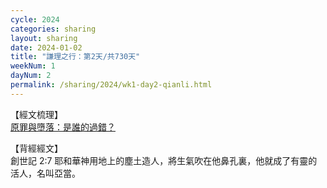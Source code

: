 ```yaml
---
cycle: 2024
categories: sharing
layout: sharing
date: 2024-01-02
title: "謙理之行：第2天/共730天"
weekNum: 1
dayNum: 2
permalink: /sharing/2024/wk1-day2-qianli.html
---
```

【經文梳理】  
<a href="https://youtu.be/v92F9uI3Ptg_blank" target="_blank">原罪與墮落：是誰的過錯？</a>

【背經經文】  
創世記 2:7 耶和華神用地上的塵土造人，將生氣吹在他鼻孔裏，他就成了有靈的活人，名叫亞當。

